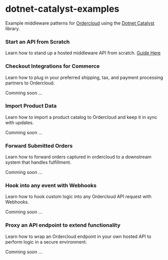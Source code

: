 # dotnet-catalyst-examples
Example middleware patterns for [Ordercloud](https://ordercloud.io/) using the [Dotnet Catalyst](https://github.com/ordercloud-api/ordercloud-dotnet-catalyst) library. 

### Start an API from Scratch

Learn how to stand up a hosted middleware API from scratch. [Guide Here](./Guides/SetupApi.md)

### Checkout Integrations for Commerce 
 
Learn how to plug in your preferred shipping, tax, and payment processing partners to Ordercloud.

Comming soon ... 

### Import Product Data

Learn how to import a product catalog to Ordercloud and keep it in sync with updates.

Comming soon ...

### Forward Submitted Orders 

Learn how to forward orders captured in ordercloud to a downstream system that handles fulfillment.

Comming soon ...

### Hook into any event with Webhooks 

Learn how to hook custom logic into any Ordercloud API request with Webhooks.

Comming soon ...

### Proxy an API endpoint to extend functionality

Learn how to wrap an Ordercloud endpoint in your own hosted API to perform logic in a secure environment. 

Comming soon ...
